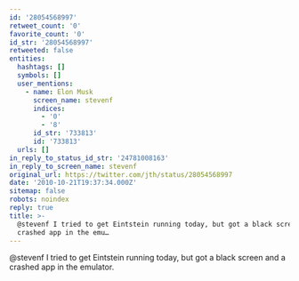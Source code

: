 ```yaml
---
id: '28054568997'
retweet_count: '0'
favorite_count: '0'
id_str: '28054568997'
retweeted: false
entities:
  hashtags: []
  symbols: []
  user_mentions:
    - name: Elon Musk
      screen_name: stevenf
      indices:
        - '0'
        - '8'
      id_str: '733813'
      id: '733813'
  urls: []
in_reply_to_status_id_str: '24781008163'
in_reply_to_screen_name: stevenf
original_url: https://twitter.com/jth/status/28054568997
date: '2010-10-21T19:37:34.000Z'
sitemap: false
robots: noindex
reply: true
title: >-
  @stevenf I tried to get Eintstein running today, but got a black screen and a
  crashed app in the emu…
---
```


@stevenf I tried to get Eintstein running today, but got a black screen and a crashed app in the emulator.